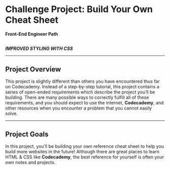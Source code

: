# Challenge Project: Build Your Own Cheat Sheet
**Front-End Engineer Path**
##
***IMPROVED STYLING WITH CSS***

___

## Project Overview

This project is slightly different than others you have encountered thus far on Codecademy. Instead of a step-by-step tutorial, this project contains a series of open-ended requirements which describe the project you’ll be building. There are many possible ways to correctly fulfill all of these requirements, and you should expect to use the internet, **Codecademy**, and other resources when you encounter a problem that you cannot easily solve.

___

## Project Goals

In this project, you’ll be building your own reference cheat sheet to help you build more websites in the future! Although there are great places to learn HTML & CSS like **Codecademy**, the best reference for yourself is often your own notes and projects.
